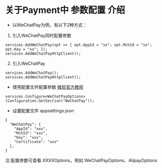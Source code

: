# 关于Payment中 参数配置 介绍

* 以WeChatPay为例，有以下2种方式：

1. 引入WeChatPay同时配置参数
```
services.AddWeChatPay(opt => { opt.AppId = "xx"; opt.MchId = "xx"; opt.Key = "xx"; });
services.AddWeChatPayHttpClient();
```

2. 引入WeChatPay
```
services.AddWeChatPay();
services.AddWeChatPayHttpClient();
```
* 使用配置文件配置参数 [微软官方教程](https://docs.microsoft.com/zh-cn/aspnet/core/fundamentals/configuration/options?view=aspnetcore-2.1)
```
services.Configure<WeChatPayOptions>(Configuration.GetSection("WeChatPay"));
```
* 设置配置文件 appsettings.json
```
{
  "WeChatPay": {
    "AppId": "xxx",
    "MchId": "xxx",
    "Key": "xxx",
    "Certificate": "xxx"
  },
}
```
注:配置参数可查看 XXXXOptions，例如 WeChatPayOptions、AlipayOptions